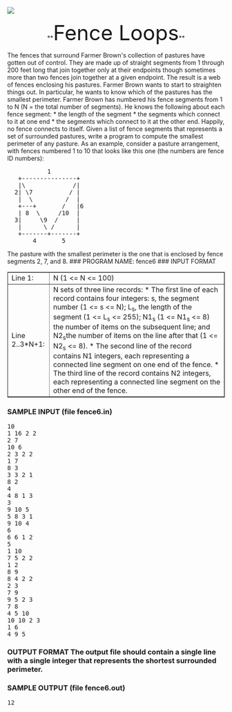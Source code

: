 ![](http://train.usaco.org/usaco/cow1.jpg)

<center>**<font size="7">Fence Loops</font>**</center>

The fences that surround Farmer Brown's collection of pastures have gotten out of control. They are made up of straight segments from 1 through 200 feet long that join together only at their endpoints though sometimes more than two fences join together at a given endpoint. The result is a web of fences enclosing his pastures. Farmer Brown wants to start to straighten things out. In particular, he wants to know which of the pastures has the smallest perimeter. Farmer Brown has numbered his fence segments from 1 to N (N = the total number of segments). He knows the following about each fence segment: * the length of the segment * the segments which connect to it at one end * the segments which connect to it at the other end. Happily, no fence connects to itself. Given a list of fence segments that represents a set of surrounded pastures, write a program to compute the smallest perimeter of any pasture. As an example, consider a pasture arrangement, with fences numbered 1 to 10 that looks like this one (the numbers are fence ID numbers):

<pre>           1
   +---------------+
   |\             /|
  2| \7          / |
   |  \         /  |
   +---+       /   |6
   | 8  \     /10  |
  3|     \9  /     |
   |      \ /      |
   +-------+-------+
       4       5
</pre>

The pasture with the smallest perimeter is the one that is enclosed by fence segments 2, 7, and 8. ### PROGRAM NAME: fence6 ### INPUT FORMAT

<table border="1">

<tbody>

<tr>

<td>Line 1:</td>

<td>N (1 <= N <= 100)</td>

</tr>

<tr>

<td>Line 2..3*N+1:</td>

<td>N sets of three line records: * The first line of each record contains four integers: s, the segment number (1 <= s <= N); L<sub>s</sub>, the length of the segment (1 <= L<sub>s</sub> <= 255); N1<sub>s</sub> (1 <= N1<sub>s</sub> <= 8) the number of items on the subsequent line; and N2<sub>s</sub>the number of items on the line after that (1 <= N2<sub>s</sub> <= 8). * The second line of the record contains N1 integers, each representing a connected line segment on one end of the fence. * The third line of the record contains N2 integers, each representing a connected line segment on the other end of the fence.</td>

</tr>

</tbody>

</table>

### SAMPLE INPUT (file fence6.in)

<pre>10
1 16 2 2
2 7
10 6
2 3 2 2
1 7
8 3
3 3 2 1
8 2
4
4 8 1 3
3
9 10 5
5 8 3 1
9 10 4
6
6 6 1 2 
5 
1 10
7 5 2 2 
1 2
8 9
8 4 2 2
2 3
7 9
9 5 2 3
7 8
4 5 10
10 10 2 3
1 6
4 9 5
</pre>

### OUTPUT FORMAT The output file should contain a single line with a single integer that represents the shortest surrounded perimeter.
### SAMPLE OUTPUT (file fence6.out)

<pre>12
</pre>
